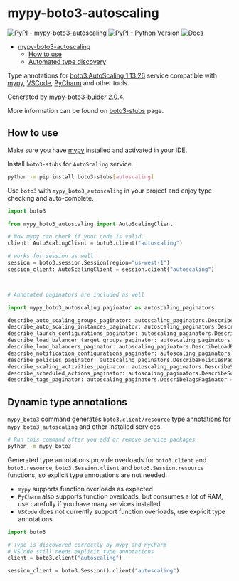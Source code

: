 # mypy-boto3-autoscaling

[![PyPI - mypy-boto3-autoscaling](https://img.shields.io/pypi/v/mypy-boto3-autoscaling.svg?color=blue)](https://pypi.org/project/mypy-boto3-autoscaling)
[![PyPI - Python Version](https://img.shields.io/pypi/pyversions/mypy-boto3-autoscaling.svg?color=blue)](https://pypi.org/project/mypy-boto3-autoscaling)
[![Docs](https://img.shields.io/readthedocs/mypy-boto3-builder.svg?color=blue)](https://mypy-boto3-builder.readthedocs.io/)

- [mypy-boto3-autoscaling](#mypy-boto3-autoscaling)
  - [How to use](#how-to-use)
  - [Automated type discovery](#automated-type-discovery)

Type annotations for
[boto3.AutoScaling 1.13.26](https://boto3.amazonaws.com/v1/documentation/api/1.13.26/reference/services/autoscaling.html#AutoScaling) service
compatible with [mypy](https://github.com/python/mypy), [VSCode](https://code.visualstudio.com/),
[PyCharm](https://www.jetbrains.com/pycharm/) and other tools.

Generated by [mypy-boto3-buider 2.0.4](https://github.com/vemel/mypy_boto3_builder).

More information can be found on [boto3-stubs](https://pypi.org/project/boto3-stubs/) page.

## How to use

Make sure you have [mypy](https://github.com/python/mypy) installed and activated in your IDE.

Install `boto3-stubs` for `AutoScaling` service.

```bash
python -m pip install boto3-stubs[autoscaling]
```

Use `boto3` with `mypy_boto3_autoscaling` in your project and enjoy type checking and auto-complete.

```python
import boto3

from mypy_boto3_autoscaling import AutoScalingClient

# Now mypy can check if your code is valid.
client: AutoScalingClient = boto3.client("autoscaling")

# works for session as well
session = boto3.session.Session(region="us-west-1")
session_client: AutoScalingClient = session.client("autoscaling")



# Annotated paginators are included as well

import mypy_boto3_autoscaling.paginator as autoscaling_paginators

describe_auto_scaling_groups_paginator: autoscaling_paginators.DescribeAutoScalingGroupsPaginator = client.get_paginator("describe_auto_scaling_groups")
describe_auto_scaling_instances_paginator: autoscaling_paginators.DescribeAutoScalingInstancesPaginator = client.get_paginator("describe_auto_scaling_instances")
describe_launch_configurations_paginator: autoscaling_paginators.DescribeLaunchConfigurationsPaginator = client.get_paginator("describe_launch_configurations")
describe_load_balancer_target_groups_paginator: autoscaling_paginators.DescribeLoadBalancerTargetGroupsPaginator = client.get_paginator("describe_load_balancer_target_groups")
describe_load_balancers_paginator: autoscaling_paginators.DescribeLoadBalancersPaginator = client.get_paginator("describe_load_balancers")
describe_notification_configurations_paginator: autoscaling_paginators.DescribeNotificationConfigurationsPaginator = client.get_paginator("describe_notification_configurations")
describe_policies_paginator: autoscaling_paginators.DescribePoliciesPaginator = client.get_paginator("describe_policies")
describe_scaling_activities_paginator: autoscaling_paginators.DescribeScalingActivitiesPaginator = client.get_paginator("describe_scaling_activities")
describe_scheduled_actions_paginator: autoscaling_paginators.DescribeScheduledActionsPaginator = client.get_paginator("describe_scheduled_actions")
describe_tags_paginator: autoscaling_paginators.DescribeTagsPaginator = client.get_paginator("describe_tags")
```

## Dynamic type annotations

`mypy_boto3` command generates `boto3.client/resource` type annotations for
`mypy_boto3_autoscaling` and other installed services.

```bash
# Run this command after you add or remove service packages
python -m mypy_boto3
```

Generated type annotations provide overloads for `boto3.client` and `boto3.resource`,
`boto3.Session.client` and `boto3.Session.resource` functions,
so explicit type annotations are not needed.

- `mypy` supports function overloads as expected
- `PyCharm` also supports function overloads, but consumes a lot of RAM, use carefully if you have many services installed
- `VSCode` does not currently support function overloads, use explicit type annotations

```python
import boto3

# Type is discovered correctly by mypy and PyCharm
# VSCode still needs explicit type annotations
client = boto3.client("autoscaling")

session_client = boto3.Session().client("autoscaling")
```